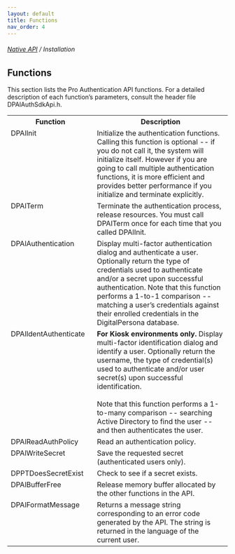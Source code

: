 ```yaml
---
layout: default
title: Functions
nav_order: 4
---
```

###### [Native API](..\index.html) / Installation   
## Functions

This section lists the Pro Authentication API functions. For a detailed description of each function’s parameters, consult the header file DPAlAuthSdkApi.h.

<table style="width:100%;margin-left:auto;margin-right:auto;">
  <tr>
    <th style="width:181px">Function</th>
    <th>Description</th>
  </tr>
  <tr>
    <td valign="top" >DPAlInit</td>
    <td>Initialize the authentication functions.
  Calling this function is optional -- if you do not call it, the system will initialize itself. However if you are going to call multiple authentication functions, it is more efficient and provides better performance if you initialize and terminate explicitly.</td>
  </tr>
  <tr>
    <td  valign="top">DPAlTerm</td>
    <td>Terminate the authentication process, release resources.
    You must call DPAlTerm once for each time that you called DPAlInit.
</td>
<tr>
  <td  valign="top">DPAlAuthentication</td>
  <td>Display multi-factor authentication dialog and authenticate a user. Optionally return the type of credentials used to authenticate and/or a secret upon successful authentication.
  Note that this function performs a 1-to-1 comparison -- matching a user’s credentials against their enrolled credentials in the DigitalPersona database.
</td>
<tr>
  <td  valign="top">DPAlIdentAuthenticate</td>
  <td><b>For Kiosk environments only.</b> Display multi-factor identification dialog and identify a user. Optionally return the username, the type of credential(s) used to authenticate and/or user secret(s) upon successful identification.</br></br>
  Note that this function performs a 1-to-many comparison -- searching Active Directory to find the user -- and then authenticates the user.
</td>
<tr>
  <td  valign="top">DPAlReadAuthPolicy</td>
  <td>	Read an authentication policy.
</td>
<tr>
  <td  valign="top">DPAlWriteSecret</td>
  <td>	Save the requested secret (authenticated users only).
</td>
<tr>
  <td  valign="top">DPPTDoesSecretExist</td>
  <td>Check to see if a secret exists.
</td>
<tr>
  <td  valign="top">DPAlBufferFree</td>
  <td>Release memory buffer allocated by the other functions in the API.
</td><tr>
  <td  valign="top">DPAlFormatMessage</td>
  <td>Returns a message string corresponding to an error code generated by the API. The string is returned in the language of the current user.
</td>
  </tr>
</table>  
